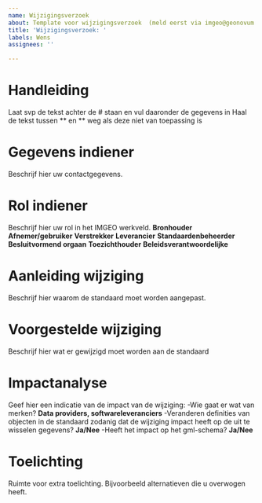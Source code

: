 ```yaml
---
name: Wijzigingsverzoek
about: Template voor wijzigingsverzoek  (meld eerst via imgeo@geonovum.nl)
title: 'Wijzigingsverzoek: '
labels: Wens
assignees: ''

---
```


# Handleiding
Laat svp de tekst achter de # staan en vul daaronder de gegevens in
Haal de tekst tussen ** en ** weg als deze niet van toepassing is

# Gegevens indiener
Beschrijf hier uw contactgegevens.

# Rol indiener
Beschrijf hier uw rol in het IMGEO werkveld.
**Bronhouder**
**Afnemer/gebruiker**
**Verstrekker**
**Leverancier**
**Standaardenbeheerder**
**Besluitvormend orgaan**
**Toezichthouder**
**Beleidsverantwoordelijke**

# Aanleiding wijziging
Beschrijf hier waarom de standaard moet worden aangepast.

# Voorgestelde wijziging
Beschrijf hier wat er gewijzigd moet worden aan de standaard

# Impactanalyse
Geef hier een indicatie van de impact van de wijziging:
-Wie gaat er wat van merken? **Data providers, softwareleveranciers**
-Veranderen definities van objecten in de standaard zodanig dat de wijziging impact heeft op de uit te wisselen gegevens? **Ja/Nee**
-Heeft het impact op het gml-schema? **Ja/Nee**

# Toelichting
Ruimte voor extra toelichting. Bijvoorbeeld alternatieven die u overwogen heeft.
